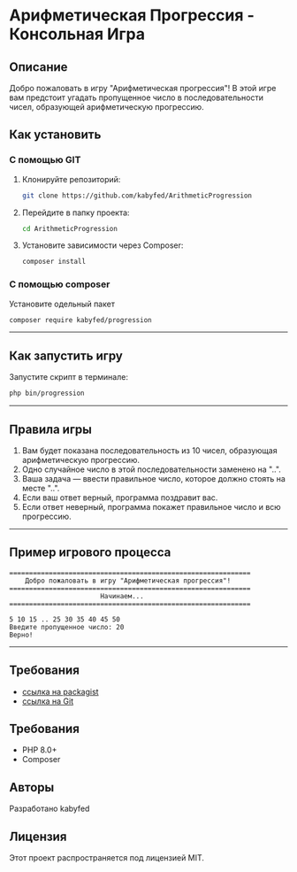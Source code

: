 # Арифметическая Прогрессия - Консольная Игра

## Описание

Добро пожаловать в игру "Арифметическая прогрессия"! В этой игре вам предстоит угадать пропущенное число в последовательности чисел, образующей арифметическую прогрессию.

## Как установить 

### С помощью GIT

1. Клонируйте репозиторий:
   ```sh
   git clone https://github.com/kabyfed/ArithmeticProgression
   ```
2. Перейдите в папку проекта:
   ```sh
   cd ArithmeticProgression
   ```
3. Установите зависимости через Composer:
   ```sh
   composer install
   ```
   
### С помощью сomposer

Установите одельный пакет 
   ```sh
   composer require kabyfed/progression
   ```

---
## Как запустить игру

Запустите скрипт в терминале:
```sh
php bin/progression
```
---
## Правила игры

1. Вам будет показана последовательность из 10 чисел, образующая арифметическую прогрессию.
2. Одно случайное число в этой последовательности заменено на "..".
3. Ваша задача — ввести правильное число, которое должно стоять на месте "..".
4. Если ваш ответ верный, программа поздравит вас.
5. Если ответ неверный, программа покажет правильное число и всю прогрессию.

---
## Пример игрового процесса

```
=============================================================
    Добро пожаловать в игру "Арифметическая прогрессия"!   
=============================================================
                       Начинаем...                           
=============================================================

5 10 15 .. 25 30 35 40 45 50
Введите пропущенное число: 20
Верно!
```

---

## Требования
- [ссылка на packagist](https://packagist.org/packages/kabyfed/progression)
- [ссылка на Git](https://github.com/kabyfed/ArithmeticProgression)


## Требования
- PHP 8.0+
- Composer

## Авторы
Разработано kabyfed

## Лицензия

Этот проект распространяется под лицензией MIT.
